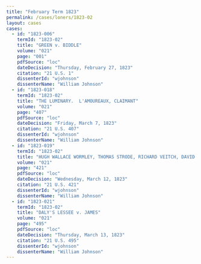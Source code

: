 ```yaml
---
title: "February Term 1823"
permalink: /cases/loners/1823-02
layout: cases
cases:
  - id: "1823-006"
    termId: "1823-02"
    title: "GREEN v. BIDDLE"
    volume: "021"
    page: "001"
    pdfSource: "loc"
    dateDecision: "Thursday, February 27, 1823"
    citation: "21 U.S. 1"
    dissenterId: "wjohnson"
    dissenterName: "William Johnson"
  - id: "1823-018"
    termId: "1823-02"
    title: "THE LUMINARY.  L'AMOUREAUX, CLAIMANT"
    volume: "021"
    page: "407"
    pdfSource: "loc"
    dateDecision: "Friday, March 7, 1823"
    citation: "21 U.S. 407"
    dissenterId: "wjohnson"
    dissenterName: "William Johnson"
  - id: "1823-019"
    termId: "1823-02"
    title: "HUGH WALLACE WORMLEY, THOMAS STRODE, RICHARD VEITCH, DAVID CASTLEMAN, AND CHARLES M'CORMICK, APPELLANTS, v. MARY WORMLEY, WIFE OF HUGH WALLACE WORMLEY, BY GEORGE F. STROTHER, HER NEXT FRIEND, AND JOHN S. WORMLEY, MARY W. WORMLEY, JANE B. WORMLEY, AND ANNE B. WORMLEY, INFANT CHILDREN OF THE SAID MARY AND HUGH WALLACE, BY THE SAID STROTHER, THEIR NEXT FRIEND, RESPONDENTS"
    volume: "021"
    page: "421"
    pdfSource: "loc"
    dateDecision: "Wednesday, March 12, 1823"
    citation: "21 U.S. 421"
    dissenterId: "wjohnson"
    dissenterName: "William Johnson"
  - id: "1823-021"
    termId: "1823-02"
    title: "DALY'S LESSEE v. JAMES"
    volume: "021"
    page: "495"
    pdfSource: "loc"
    dateDecision: "Thursday, March 13, 1823"
    citation: "21 U.S. 495"
    dissenterId: "wjohnson"
    dissenterName: "William Johnson"
---
```

